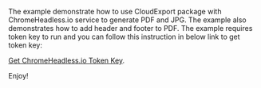 The example demonstrate how to use CloudExport package with ChromeHeadless.io service to generate PDF and JPG. The example also demonstrates how to add header and footer to PDF. The example requires token key to run and you can follow this instruction in below link to get token key:

[Get ChromeHeadless.io Token Key](https://www.koolreport.com/docs/cloudexport/chromeheadlessio/#get-token-key).

Enjoy!